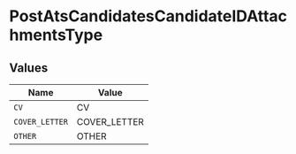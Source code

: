 # PostAtsCandidatesCandidateIDAttachmentsType


## Values

| Name           | Value          |
| -------------- | -------------- |
| `CV`           | CV             |
| `COVER_LETTER` | COVER_LETTER   |
| `OTHER`        | OTHER          |